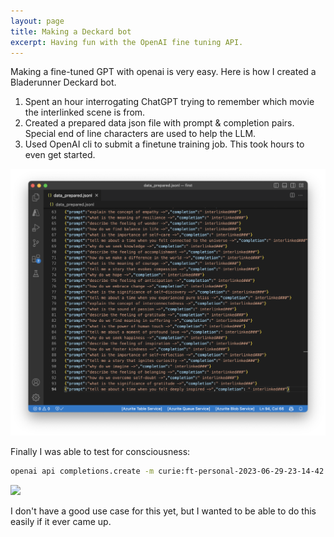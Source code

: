 ```yaml
---
layout: page
title: Making a Deckard bot
excerpt: Having fun with the OpenAI fine tuning API.
---
```


Making a fine-tuned GPT with openai is very easy. Here is how I created a Bladerunner Deckard bot.

1. Spent an hour interrogating ChatGPT trying to remember which movie the interlinked scene is from.
2. Created a prepared data json file with prompt & completion pairs. Special end of line characters are used to help the LLM.
3. Used OpenAI cli to submit a finetune training job. This took hours to even get started.

![image-20230629095122692](assets/deckard-bot/image-20230629095122692.png)

Finally I was able to test for consciousness:

```bash
openai api completions.create -m curie:ft-personal-2023-06-29-23-14-42 -p 'why are you ignoring me just tell me is it good to be an AI? ->'
```

![](https://youtu.be/xYwEQvj3Y78?t=103)

I don't have a good use case for this yet, but I wanted to be able to do this easily if it ever came up.